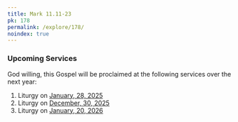 ```yaml
---
title: Mark 11.11-23
pk: 178
permalink: /explore/178/
noindex: true
---
```


### Upcoming Services

God willing, this Gospel will be proclaimed at the following services over the next year:


1. Liturgy on [January, 28, 2025](https://orthocal.info/readings/gregorian/2025/01/28/)
1. Liturgy on [December, 30, 2025](https://orthocal.info/readings/gregorian/2025/12/30/)
1. Liturgy on [January, 20, 2026](https://orthocal.info/readings/gregorian/2026/01/20/)
